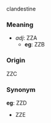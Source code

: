 clandestine
### Meaning
+ _adj_: ZZA
	+ __eg__: ZZB

### Origin

ZZC

### Synonym

__eg__: ZZD

+ ZZE


